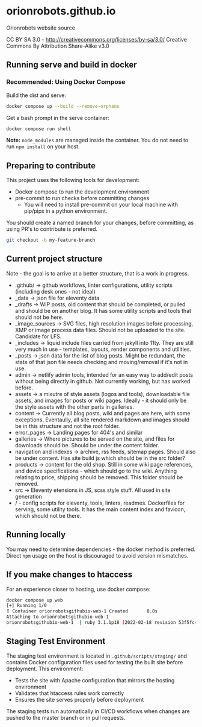# orionrobots.github.io

Orionrobots website source

CC BY SA 3.0 - <http://creativecommons.org/licenses/by-sa/3.0/>
Creative Commons By Attribution Share-Alike v3.0

## Running serve and build in docker


### Recommended: Using Docker Compose

Build the dist and serve:
```bash
docker compose up --build --remove-orphans
```

Get a bash prompt in the serve container:
```bash
docker compose run shell
```

**Note:** `node_modules` are managed inside the container. You do not need to run `npm install` on your host.

## Preparing to contribute

This project uses the following tools for development:

- Docker compose to run the development environment
- pre-commit to run checks before committing changes
    - You will need to install pre-commit on your local machine with pip/pipx in a python environment.

You should create a named branch for your changes, before committing, as using PR's to contribute is preferred.

```bash
git checkout -b my-feature-branch
```

## Current project structure

Note - the goal is to arrive at a better structure, that is a work in progress.

- .github/ -> github workflows, linter configurations, utility scripts (including desk ones - not ideal)
- _data -> json file for eleventy data
- _drafts -> WIP posts, old content that should be completed, or pulled and should be on another blog. It has some utility scripts and tools that should not be here.
- _image_sources -> SVG files, high resolution images before processing, XMP or image process data files. Should not be uploaded to the site. Candidate for LFS.
- _includes -> liquid include files carried from jekyll into 11ty. They are still very much in use - templates, layouts, render components and utilities.
- _posts -> json data for the list of blog posts. Might be redundant, the state of that json file needs checking and moving/removal if it's not in use.
- admin -> netlify admin tools, intended for an easy way to add/edit posts without being directly in github. Not currently working, but has worked before.
- assets -> a mixutre of style assets (logos and tools), downloadable file assets, and images for posts or wiki pages. Ideally - it should only be the style assets with the other parts in galleries.
- content -> Currently all blog posts, wiki and pages are here, with some exceptions. Eventaully, all site rendered markdown and images should be in this structure and not the root folder.
- error_pages -> Landing pages for 404's and similar
- galleries -> Where pictures to be served on the site, and files for downloads should be. Should be under the content folder.
- navigation and indexes -> archive, rss feeds, sitemap pages. Should also be under content. Has site build js which should be in the src folder?
- products -> content for the old shop. Still in some wiki page references, and device specifications - which should go to the wiki. Anything relating to price, shipping should be removed. This folder should be removed.
- src -> Eleventy etensions in JS, scss style stuff. All used in site generation
- / - config scripts for eleventy, tools, linters, readmes. Dockerfiles for serving, some utility tools. It has the main content index and favicon, which should not be there.

## Running locally

You may need to determine dependencies - the docker method is preferred. Direct `npm` usage on the host is discouraged to avoid version mismatches.

## If you make changes to htaccess

For an experience closer to hosting, use docker compose:

```bash
docker compose up web
[+] Running 1/0
⠿ Container orionrobotsgithubio-web-1 Created       0.0s
Attaching to orionrobotsgithubio-web-1
orionrobotsgithubio-web-1  | ruby 3.1.1p18 (2022-02-18 revision 53f5fc4236) [x86_64-linux-musl]
```

## Staging Test Environment

The staging test environment is located in `.github/scripts/staging/` and contains Docker configuration files used for testing the built site before deployment. This environment:

- Tests the site with Apache configuration that mirrors the hosting environment
- Validates that htaccess rules work correctly
- Ensures the site serves properly before deployment

The staging tests run automatically in CI/CD workflows when changes are pushed to the master branch or in pull requests.

